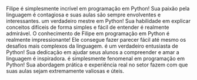 Filipe é simplesmente incrível em programação em Python! Sua paixão pela linguagem é contagiosa e suas aulas são sempre envolventes e interessantes. um verdadeiro mestre em Python! Sua habilidade em explicar conceitos difíceis de forma simples e fácil de entender é realmente admirável.
O conhecimento de Filipe em programação em Python é realmente impressionante! Ele consegue fazer parecer fácil até mesmo os desafios mais complexos da linguagem.
é um verdadeiro entusiasta de Python! Sua dedicação em ajudar seus alunos a compreender e amar a linguagem é inspiradora.
é simplesmente fenomenal em programação em Python! Sua abordagem prática e experiência real no setor fazem com que suas aulas sejam extremamente valiosas e úteis.
